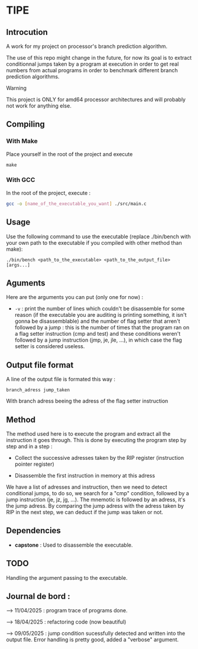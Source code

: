 # TIPE

## Introcution

A work for my project on processor's branch prediction algorithm.

The use of this repo might change in the future, for now its goal is to extract conditionnal jumps taken by a program at execution in order to get real numbers from actual programs in order to benchmark different branch prediction algorithms.

> [!WARNING]  
> This project is ONLY for amd64 processor architectures and will probably not work for anything else.

## Compiling

### With Make

Place yourself in the root of the project and execute

```makefile
make
```
### With GCC

In the root of the project, execute :
```bash
gcc -o [name_of_the_executable_you_want] ./src/main.c
```

## Usage

Use the following command to use the executable (replace ./bin/bench with your own path to the executable if you compiled with other method than make):
```
./bin/bench <path_to_the_executable> <path_to_the_output_file> [args...] 
```

## Aguments

Here are the arguments you can put (only one for now) :

 - `-v` : print the number of lines which couldn't be disassemble for some reason (if the executable you are auditing is printing something, it isn't gonna be disassemblable) and the number of flag setter that arren't followed by a jump : this is the number of times that the program ran on a flag setter instruction (cmp and test) and these conditions weren't followed by a jump instruction (jmp, je, jle, ...), in which case the flag setter is considered useless. 

## Output file format
A line of the output file is formated this way :

```
branch_adress jump_taken
```

With branch adress beeing the adress of the flag setter instruction 

## Method

The method used here is to execute the program and extract all the instruction it goes through. This is done by executing the program step by step and in a step :
 - Collect the successive adresses taken by the RIP register (instruction pointer register)
  
 - Disassemble the first instruction in memory at this adress

We have a list of adresses and instruction, then we need to detect conditional jumps, to do so, we search for a "cmp" condition, followed by a jump instruction (je, jz, jg, ...). The mnemotic is followed by an adress, it's the jump adress. By comparing the jump adress with the adress taken by RIP in the next step, we can deduct if the jump was taken or not.

## Dependencies

- **capstone** : Used to disassemble the executable.

## TODO

Handling the argument passing to the executable.

## Journal de bord :

--> 11/04/2025 : program trace of programs done.

--> 18/04/2025 : refactoring code (now beautiful)

--> 09/05/2025 : jump condition sucessfully detected and written into the output file. Error handling is pretty good, added a "verbose" argument. 
